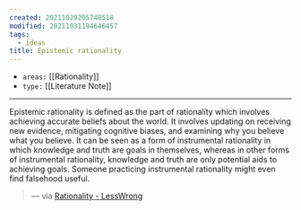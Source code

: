 ```yaml
---
created: 20211029205748518
modified: 20211031194646457
tags:
  - ideas
title: Epistemic rationality
---
```


- `areas:` [[Rationality]]
- `type:` [[Literature Note]]

---

Epistemic rationality is defined as the part of rationality which involves achieving accurate beliefs about the world. It involves updating on receiving new evidence, mitigating cognitive biases, and examining why you believe what you believe. It can be seen as a form of instrumental rationality in which knowledge and truth are goals in themselves, whereas in other forms of instrumental rationality, knowledge and truth are only potential aids to achieving goals. Someone practicing instrumental rationality might even find falsehood useful.

> — via [Rationality - LessWrong](https://www.lesswrong.com/tag/rationality)

